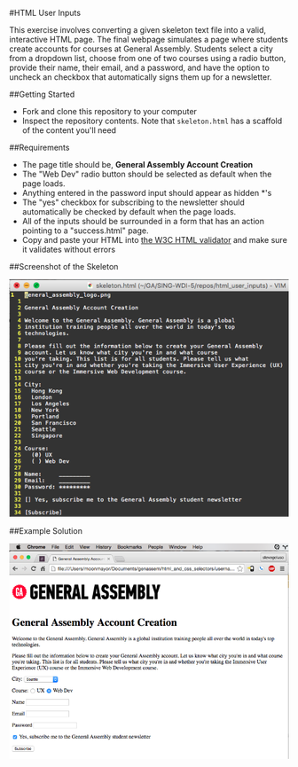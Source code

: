 #HTML User Inputs

This exercise involves converting a given skeleton text file into a valid, interactive HTML page. The final webpage simulates a page where students create accounts for courses at General Assembly. Students select a city from a dropdown list, choose from one of two courses using a radio button, provide their name, their email, and a password, and have the option to uncheck an checkbox that automatically signs them up for a newsletter.

##Getting Started
* Fork and clone this repository to your computer
* Inspect the repository contents. Note that `skeleton.html` has a scaffold of the content you'll need

##Requirements
* The page title should be, **General Assembly Account Creation**
* The "Web Dev" radio button should be selected as default when the page loads.
* Anything entered in the password input should appear as hidden *'s
* The "yes" checkbox for subscribing to the newsletter should automatically be checked by default when the page loads.
* All of the inputs should be surrounded in a form that has an action pointing to a "success.html" page.
* Copy and paste your HTML into [the W3C HTML validator](https://validator.w3.org/#validate_by_input) and make sure it validates without errors

##Screenshot of the Skeleton

![Skeleton](skeleton.png)

##Example Solution

![Solution](solution.png)
